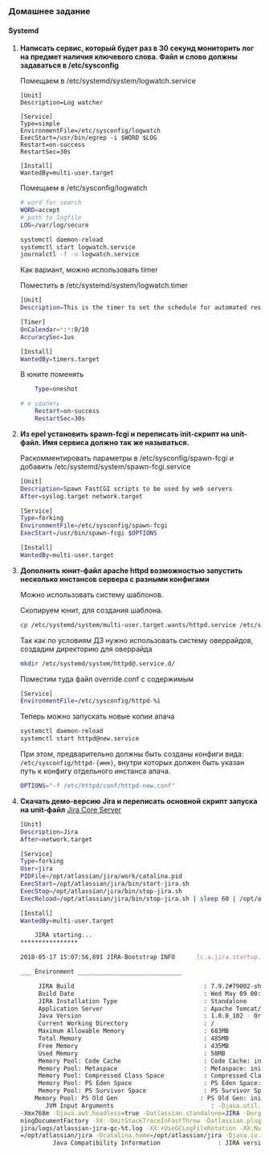 ### Домашнее задание
#### Systemd

1. **Написать сервис, который будет раз в 30 секунд мониторить лог на предмет наличия ключевого слова. Файл и слово должны задаваться в /etc/sysconfig**

    Помещаем в /etc/systemd/system/logwatch.service
    
    ```
    [Unit]
    Description=Log watcher

    [Service]
    Type=simple
    EnvironmentFile=/etc/sysconfig/logwatch
    ExecStart=/usr/bin/egrep -i $WORD $LOG
    Restart=on-success
    RestartSec=30s
 
    [Install]
    WantedBy=multi-user.target
    ```
    Помещаем в /etc/sysconfig/logwatch
    ```bash
    # word for search
    WORD=accept
    # path to logfile
    LOG=/var/log/secure
    ```
    ```bash
    systemctl daemon-reload
    systemctl start logwatch.service
    journalctl -f -u logwatch.service 
    ```
    Как вариант, можно использовать timer
    
    Поместить в /etc/systemd/system/logwatch.timer
    ```bash
    [Unit]
    Description=This is the timer to set the schedule for automated restart of logwatch

    [Timer]
    OnCalendar=*:*:0/10
    AccuracySec=1us

    [Install]
    WantedBy=timers.target
    ```
    В юните поменять 
    ```bash
        Type=oneshot
    
    # и удалить
        Restart=on-success
        RestartSec=30s
    ```
2. **Из epel установить spawn-fcgi и переписать init-скрипт на unit-файл. Имя сервиса должно так же называться.**
    
    Раскомментировать параметры в /etc/sysconfig/spawn-fcgi и добавить /etc/systemd/system/spawn-fcgi.service

    ```bash
    [Unit]
    Description=Spawn FastCGI scripts to be used by web servers
    After=syslog.target network.target
    
    [Service]
    Type=forking
    EnvironmentFile=/etc/sysconfig/spawn-fcgi
    ExecStart=/usr/bin/spawn-fcgi $OPTIONS
    
    [Install]
    WantedBy=multi-user.target
    ```

3. **Дополнить юнит-файл apache httpd возможностью запустить несколько инстансов сервера с разными конфигами**

    Можно использовать систему шаблонов.
    
    Скопируем юнит, для создания шаблона.
    ```bash
    cp /etc/systemd/system/multi-user.target.wants/httpd.service /etc/systemd/system/httpd@.service
    ```
    Так как по условиям ДЗ нужно использовать систему оверрайдов, создадим директорию для оверрайда   
    ```bash
    mkdir /etc/systemd/system/httpd@.service.d/
    ```
    Поместим туда файл override.conf c содержимым
    ```bash
    [Service]
    EnvironmentFile=/etc/sysconfig/httpd-%i
    ```
    Теперь можно запускать новые копии апача
    ```bash
    systemctl daemon-reload
    systemctl start httpd@new.service
    ```
    При этом, предварительно должны быть созданы конфиги вида: ```/etc/sysconfig/httpd-{имя}```, внутри которых должен быть указан путь к конфигу отдельного инстанса апача.
     ```bash
     OPTIONS="-f /etc/httpd/conf/httpd-new.conf"
     ```  

4. **Скачать демо-версию Jira и переписать основной скрипт запуска на unit-файл**
    [Jira Core Server](https://ru.atlassian.com/software/jira/core/download)
    
    ```bash
    [Unit] 
    Description=Jira
    After=network.target
    
    [Service] 
    Type=forking
    User=jira
    PIDFile=/opt/atlassian/jira/work/catalina.pid
    ExecStart=/opt/atlassian/jira/bin/start-jira.sh
    ExecStop=/opt/atlassian/jira/bin/stop-jira.sh
    ExecReload=/opt/atlassian/jira/bin/stop-jira.sh | sleep 60 | /opt/atlassian/jira/bin/start-jira.sh
    
    [Install] 
    WantedBy=multi-user.target 
    ```

    ```bash
        JIRA starting...                                                                                                                                                                                 [204/1876]
    ****************
    
    2018-05-17 15:07:56,891 JIRA-Bootstrap INFO      [c.a.jira.startup.JiraStartupLogger] 
    
    ___ Environment _____________________________
    
         JIRA Build                                    : 7.9.2#79002-sha1:3bb15b68ecd99a30eb364c4c1a393359bcad6278
         Build Date                                    : Wed May 09 00:00:00 MSK 2018
         JIRA Installation Type                        : Standalone
         Application Server                            : Apache Tomcat/8.5.6 - Servlet API 3.1
         Java Version                                  : 1.8.0_102 - Oracle Corporation
         Current Working Directory                     : /
         Maximum Allowable Memory                      : 683MB
         Total Memory                                  : 485MB
         Free Memory                                   : 435MB
         Used Memory                                   : 50MB
         Memory Pool: Code Cache                       : Code Cache: init = 2555904(2496K) used = 8925504(8716K) committed = 10813440(10560K) max = 251658240(245760K)
         Memory Pool: Metaspace                        : Metaspace: init = 0(0K) used = 21904888(21391K) committed = 22675456(22144K) max = -1(-1K)
         Memory Pool: Compressed Class Space           : Compressed Class Space: init = 0(0K) used = 2566144(2506K) committed = 2752512(2688K) max = 1073741824(1048576K)
         Memory Pool: PS Eden Space                    : PS Eden Space: init = 100663296(98304K) used = 33562576(32775K) committed = 212860928(207872K) max = 213385216(208384K)
         Memory Pool: PS Survivor Space                : PS Survivor Space: init = 16777216(16384K) used = 0(0K) committed = 27262976(26624K) max = 27262976(26624K)
        Memory Pool: PS Old Gen                       : PS Old Gen: init = 268435456(262144K) used = 23477168(22926K) committed = 268435456(262144K) max = 536870912(524288K)
           JVM Input Arguments                           : -Djava.util.logging.config.file=/opt/atlassian/jira/conf/logging.properties -Djava.util.logging.manager=org.apache.juli.ClassLoaderLogManager -Xms384m
    -Xmx768m -Djava.awt.headless=true -Datlassian.standalone=JIRA -Dorg.apache.jasper.runtime.BodyContentImpl.LIMIT_BUFFER=true -Dmail.mime.decodeparameters=true -Dorg.dom4j.factory=com.atlassian.core.xml.Inter
    ningDocumentFactory -XX:-OmitStackTraceInFastThrow -Datlassian.plugins.startup.options= -Djdk.tls.ephemeralDHKeySize=2048 -Djava.protocol.handler.pkgs=org.apache.catalina.webresources -Xloggc:/opt/atlassian/
    jira/logs/atlassian-jira-gc-%t.log -XX:+UseGCLogFileRotation -XX:NumberOfGCLogFiles=5 -XX:GCLogFileSize=20M -XX:+PrintGCDetails -XX:+PrintGCDateStamps -XX:+PrintGCTimeStamps -XX:+PrintGCCause -Dcatalina.base
    =/opt/atlassian/jira -Dcatalina.home=/opt/atlassian/jira -Djava.io.tmpdir=/opt/atlassian/jira/temp
             Java Compatibility Information                : JIRA version = 7.9.2, Java Version = 1.8.0_102

    ```